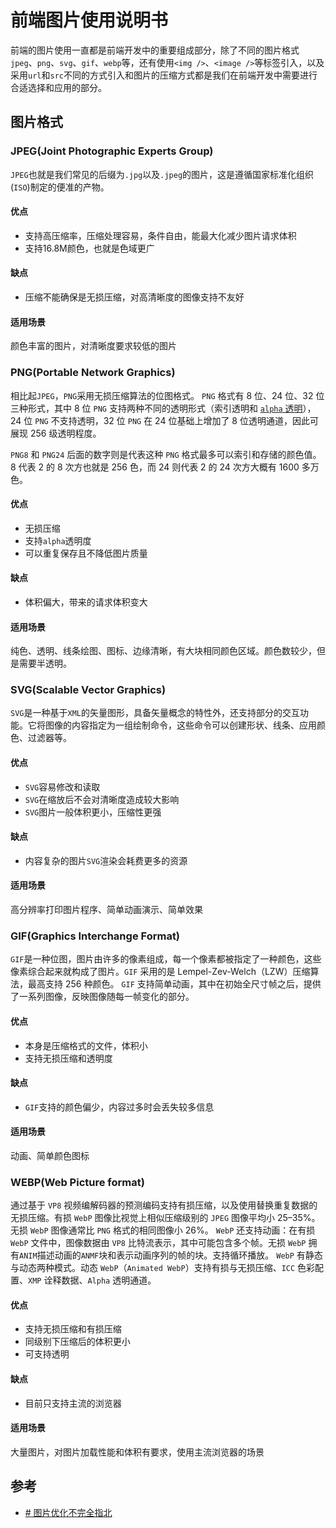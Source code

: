 # 前端图片使用说明书

前端的图片使用一直都是前端开发中的重要组成部分，除了不同的图片格式`jpeg`、`png`、`svg`、`gif`、`webp`等，还有使用`<img />`、`<image />`等标签引入，以及采用`url`和`src`不同的方式引入和图片的压缩方式都是我们在前端开发中需要进行合适选择和应用的部分。

## 图片格式

### JPEG(Joint Photographic Experts Group)
`JPEG`也就是我们常见的后缀为`.jpg`以及`.jpeg`的图片，这是遵循国家标准化组织(`ISO`)制定的便准的产物。

#### 优点
- 支持高压缩率，压缩处理容易，条件自由，能最大化减少图片请求体积
- 支持16.8M颜色，也就是色域更广

#### 缺点
- 压缩不能确保是无损压缩，对高清晰度的图像支持不友好

#### 适用场景
颜色丰富的图片，对清晰度要求较低的图片

### PNG(Portable Network Graphics)
相比起`JPEG`，`PNG`采用无损压缩算法的位图格式。
`PNG` 格式有 8 位、24 位、32 位三种形式，其中 8 位 `PNG` 支持两种不同的透明形式（索引透明和 [`alpha` 透明](https://www.zhihu.com/question/21422818)），24 位 `PNG` 不支持透明，32 位 `PNG` 在 24 位基础上增加了 8 位透明通道，因此可展现 256 级透明程度。

`PNG8` 和 `PNG24` 后面的数字则是代表这种 `PNG` 格式最多可以索引和存储的颜色值。8 代表 2 的 8 次方也就是 256 色，而 24 则代表 2 的 24 次方大概有 1600 多万色。


#### 优点
- 无损压缩
- 支持`alpha`透明度
- 可以重复保存且不降低图片质量

#### 缺点
- 体积偏大，带来的请求体积变大

#### 适用场景

纯色、透明、线条绘图、图标、边缘清晰，有大块相同颜色区域。颜色数较少，但是需要半透明。

### SVG(Scalable Vector Graphics)
`SVG`是一种基于`XML`的矢量图形，具备矢量概念的特性外，还支持部分的交互功能。它将图像的内容指定为一组绘制命令，这些命令可以创建形状、线条、应用颜色、过滤器等。

#### 优点
- `SVG`容易修改和读取
- `SVG`在缩放后不会对清晰度造成较大影响
- `SVG`图片一般体积更小，压缩性更强

#### 缺点
- 内容复杂的图片`SVG`渲染会耗费更多的资源

#### 适用场景
高分辨率打印图片程序、简单动画演示、简单效果

### GIF(Graphics Interchange Format)
`GIF`是一种位图，图片由许多的像素组成，每一个像素都被指定了一种颜色，这些像素综合起来就构成了图片。`GIF` 采用的是 Lempel-Zev-Welch（LZW）压缩算法，最高支持 256 种颜色。
`GIF` 支持简单动画，其中在初始全尺寸帧之后，提供了一系列图像，反映图像随每一帧变化的部分。

#### 优点
- 本身是压缩格式的文件，体积小
- 支持无损压缩和透明度

#### 缺点
- `GIF`支持的颜色偏少，内容过多时会丢失较多信息

#### 适用场景
动画、简单颜色图标

### WEBP(Web Picture format)
通过基于 `VP8` 视频编解码器的预测编码支持有损压缩，以及使用替换重复数据的无损压缩。有损 `WebP` 图像比视觉上相似压缩级别的 `JPEG` 图像平均小 25–35%。无损 `WebP` 图像通常比 `PNG` 格式的相同图像小 26%。
`WebP` 还支持动画：在有损 `WebP` 文件中，图像数据由 `VP8` 比特流表示，其中可能包含多个帧。无损 `WebP` 拥有`ANIM`描述动画的`ANMF`块和表示动画序列的帧的块。支持循环播放。
`WebP` 有静态与动态两种模式。动态 `WebP`（`Animated WebP`）支持有损与无损压缩、`ICC` 色彩配置、`XMP` 诠释数据、`Alpha` 透明通道。

#### 优点
- 支持无损压缩和有损压缩
- 同级别下压缩后的体积更小
- 可支持透明

#### 缺点
- 目前只支持主流的浏览器

#### 适用场景
大量图片，对图片加载性能和体积有要求，使用主流浏览器的场景

## 参考
- [# 图片优化不完全指北](https://mp.weixin.qq.com/s/-bwcj2vkf-MEldfPk0c8Qw)